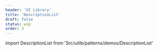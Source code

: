 ```yaml
---
header: 'UI Library'
title: 'DescriptionList'
draft: false
status: wip
order: 3
---
```


<!--
  ATTENTION: This file is auto generated by using "makeDemosFactory".
  Do not change the content!
-->

import DescriptionList from 'Src/uilib/patterns/demos/DescriptionList'

<DescriptionList />
